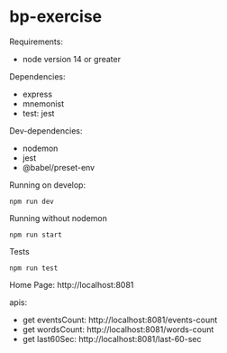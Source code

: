 # bp-exercise

Requirements: 
* node version 14 or greater

Dependencies: 
* express
* mnemonist
* test: jest

Dev-dependencies:
* nodemon
* jest
* @babel/preset-env

Running on develop: 

```
npm run dev
```
Running without nodemon

```
npm run start
```

Tests
```
npm run test
```
Home Page: http://localhost:8081

apis:
* get eventsCount: http://localhost:8081/events-count
* get wordsCount: http://localhost:8081/words-count
* get last60Sec: http://localhost:8081/last-60-sec
